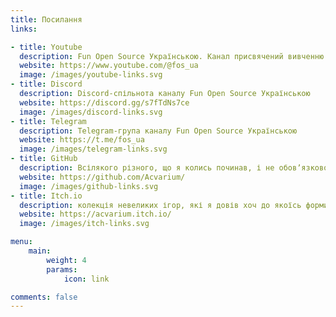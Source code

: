 ```yaml
---
title: Посилання
links:

- title: Youtube
  description: Fun Open Source Українською. Канал присвячений вивченню та дослідженню вільного та відкритого програмного забезпечення для творчості
  website: https://www.youtube.com/@fos_ua
  image: /images/youtube-links.svg
- title: Discord
  description: Discord-спільнота каналу Fun Open Source Українською
  website: https://discord.gg/s7fTdNs7ce
  image: /images/discord-links.svg
- title: Telegram
  description: Telegram-група каналу Fun Open Source Українською
  website: https://t.me/fos_ua
  image: /images/telegram-links.svg
- title: GitHub
  description: Всілякого різного, що я колись починав, і не обовʼязково закінчив
  website: https://github.com/Acvarium/
  image: /images/github-links.svg
- title: Itch.io
  description: колекція невеликих ігор, які я довів хоч до якоїсь форми завершеності
  website: https://acvarium.itch.io/
  image: /images/itch-links.svg

menu:
    main: 
        weight: 4
        params:
            icon: link

comments: false
---
```

